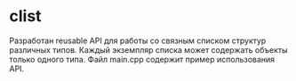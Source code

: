 # clist

Разработан reusable API для работы со связным списком структур различных типов. 
Каждый экземпляр списка может содержать объекты только одного типа. 
Файл main.cpp содержит пример использования API.

